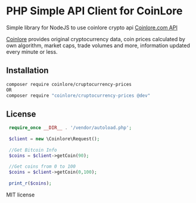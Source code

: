 # PHP Simple API Client for CoinLore

Simple library for NodeJS to use coinlore crypto api [Coinlore.com API](https://www.coinlore.com/cryptocurrency-data-api)

[Coinlore](https://www.coinlore.com) provides original cryptocurrency data, coin prices calculated by own algorithm, market caps, trade volumes and more, information updated every minute or less.

## Installation

```sh
composer require coinlore/cruptocurrency-prices
OR
composer require "coinlore/cruptocurrency-prices @dev" 
```

## License
```php
 require_once __DIR__ . '/vendor/autoload.php';
 
 $client = new \Coinlore\Request();
 
 //Get Bitcoin Info 
 $coins = $client->getCoin(90); 
 
 //Get coins from 0 to 100
 $coins = $client->getCoin(0,100); 
 
 print_r($coins);

```

MIT license